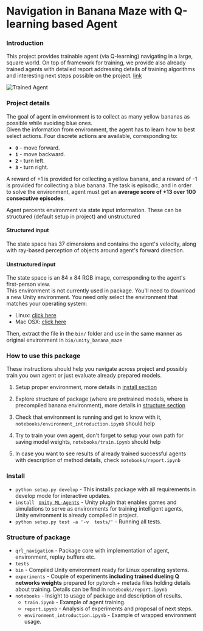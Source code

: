 [//]: # (Image References)

[image1]: https://user-images.githubusercontent.com/10624937/42135619-d90f2f28-7d12-11e8-8823-82b970a54d7e.gif "Trained Agent"

# Navigation in Banana Maze with Q-learning based Agent

### Introduction

This project provides trainable agent (via Q-learning) navigating in a large, square world. On top of framework for training, we provide also already trained agents with detailed report addressing details of training algorithms and interesting next steps possible on the project. [link](#head1234)

![Trained Agent][image1]

### Project details

The goal of agent in environment is to collect as many yellow bananas as possible while avoiding blue ones.  
Given the information from environment, the agent has to learn how to best select actions. Four discrete actions are available, corresponding to:
- **`0`** - move forward.
- **`1`** - move backward.
- **`2`** - turn left.
- **`3`** - turn right.  

A reward of +1 is provided for collecting a yellow banana, and a reward of -1 is provided for collecting a blue banana. The task is episodic, and in order to solve the environment, agent must get an **average score of +13 over 100 consecutive episodes**.

Agent percents environment via state input information. These can be structured (default setup in project) and unstructured
#### Structured input
The state space has 37 dimensions and contains the agent's velocity, along with ray-based perception of objects around agent's forward direction.

#### Unstructured input

The state space is an 84 x 84 RGB image, corresponding to the agent's first-person view.  
This environment is not currently used in package. You'll need to download a new Unity environment. You need only select the environment that matches your operating system:
- Linux: [click here](https://s3-us-west-1.amazonaws.com/udacity-drlnd/P1/Banana/VisualBanana_Linux.zip)
- Mac OSX: [click here](https://s3-us-west-1.amazonaws.com/udacity-drlnd/P1/Banana/VisualBanana.app.zip)

Then, extract the file in the `bin/` folder and use in the same manner as original environment in `bin/unity_banana_maze`

### How to use this package
These instructions should help you navigate across project and possibly train you own agent or just evaluate already prepared models.

  1) Setup proper environment, more details in [install section](#install)   
  2) Explore structure of package (where are pretrained models, where is precompiled banana environment), more details in [structure section](#structure)  

  3) Check that environment is running and get to know with it, ```notebooks/environment_introduction.ipynb``` should help  
  4) Try to train your own agent, don't forget to setup your own path for saving model weights, ```notebooks/train.ipynb``` should help  
  5) In case you want to see results of already trained successful agents with description of method details, check ```notebooks/report.ipynb```

### <a name="install"></a> Install
 - ```python setup.py develop``` - This installs package with all requirements in develop mode for interactive updates.
 - ```install ``` [```Unity ML-Agents```](https://github.com/Unity-Technologies/ml-agents/blob/master/docs/Installation.md) - Unity plugin that enables games and simulations to serve as environments for training intelligent agents, Unity environment is already compiled in project.
 - ```python setup.py test -a '-v  tests/'``` - Running all tests.

### <a name="structure"></a> Structure of package

 - ```qrl_navigation``` - Package core with implementation of agent, environment, replay buffers etc.
 - ```tests```
 - ```bin``` - Compiled Unity environment ready for Linux operating systems.
 - ```experiments``` - Couple of experiments **including trained dueling Q networks weights** prepared for pytorch + metada files holding details about training. Details can be find in ```notebooks/report.ipynb```
 - ```notebooks``` - Insight to usage of package and description of results.
   - ```train.ipynb``` - Example of agent training.
   - ```report.ipynb``` - Analysis of experiments and proposal of next steps.
   - ```environment_introduction.ipynb``` - Example of wrapped environment usage.   
